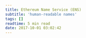 ```yaml
---
title: Ethereum Name Service (ENS)
subtitle: 'human-readable names'
tags: []
readtime: 5 min read
date: 2017-10-01 03:02:42
---
```

